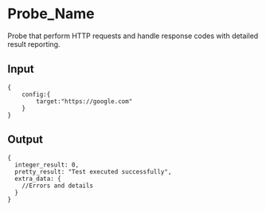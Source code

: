 # Probe_Name
Probe that perform HTTP requests and handle response codes with detailed result reporting.

## Input

```json5
{
    config:{
        target:"https://google.com"
    }
}
```

## Output

```json5
{
  integer_result: 0,
  pretty_result: "Test executed successfully",
  extra_data: {
    //Errors and details
  }
}
```